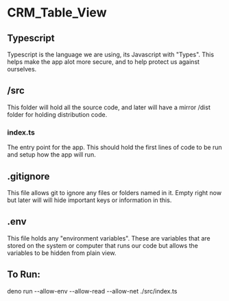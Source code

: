 # CRM_Table_View

## Typescript

Typescript is the language we are using, its Javascript with "Types". This helps make the app alot more secure, and to help protect us against ourselves.

## /src

This folder will hold all the source code, and later will have a mirror /dist folder for holding distribution code.

### index.ts

The entry point for the app. This should hold the first lines of code to be run and setup how the app will run.

## .gitignore

This file allows git to ignore any files or folders named in it. Empty right now but later will will hide important keys or information in this.

## .env

This file holds any "environment variables". These are variables that are stored on the system or computer that runs our code but allows the variables to be hidden from plain view.

## To Run:

deno run --allow-env --allow-read --allow-net ./src/index.ts
